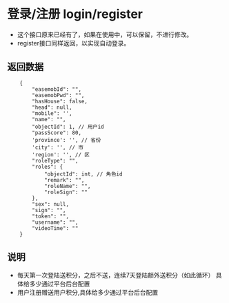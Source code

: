 # 登录/注册 login/register

- 这个接口原来已经有了，如果在使用中，可以保留，不进行修改。
- register接口同样返回，以实现自动登录。

## 返回数据

        {
            "easemobId": "",
            "easemobPwd": "",
            "hasHouse": false,
            "head": null,
            "mobile": '',
            "name": "",
            "objectId": 1, // 用户id
            "passScore": 80,
            'province': '', // 省份
            'city': '', // 市
            'region': '', // 区
            "roleType": "",
            "roles": {
                "objectId": int, // 角色id
                "remark": "",
                "roleName": "",
                "roleSign": ""
            },
            "sex": null,
            "sign": "",
            "token": "",
            "username": "",
            "videoTime": ""
        }

## 说明

- 每天第一次登陆送积分，之后不送，连续7天登陆额外送积分（如此循环） 具体给多少通过平台后台配置
- 用户注册赠送用户积分,具体给多少通过平台后台配置